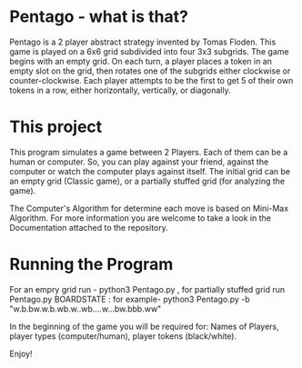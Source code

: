 # Pentago - what is that?
 
 Pentago is a 2 player abstract strategy invented by Tomas Floden.
 This game is played on a 6x6 grid subdivided into four
 3x3 subgrids. The game begins with an empty grid.  On each turn, a player
 places a token in an empty slot on the grid, then rotates one of the
 subgrids either clockwise or counter-clockwise.  Each player attempts to
 be the first to get 5 of their own tokens in a row, either horizontally,
 vertically, or diagonally.

 # This project

 This program simulates a game between 2 Players. Each of them can be a human or computer.
 So, you can play against your friend, against the computer or watch the computer plays against itself.
 The initial grid can be an empty grid (Classic game), or a partially stuffed grid (for analyzing the game).

The Computer's Algorithm for determine each move is based on Mini-Max Algorithm. For more information you are welcome to take a look in the Documentation attached to the repository.

# Running the Program

For an empry grid run - python3 Pentago.py , for partially stuffed grid run Pentago.py BOARDSTATE : for example- python3 Pentago.py -b "w.b.bw.w.b.wb.w..wb....w...bw.bbb.ww"

In the beginning of the game you will be required for: Names of Players, player types (computer/human), player tokens (black/white).

Enjoy!
